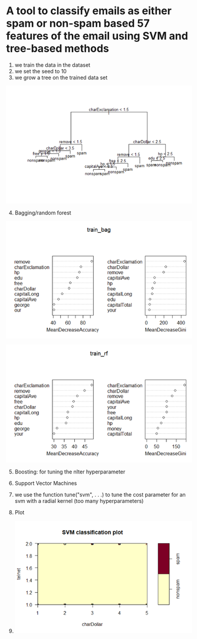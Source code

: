 # A tool to classify emails as either spam or non-spam based 57 features of the email using SVM and tree-based methods

1. we train the data in the dataset
2. we set the seed to 10
3. we grow a tree on the trained data set

 ![](https://github.com/la6if9/Classification-with-trees/blob/main/Spam%20Tree.png)

4. Bagging/random forest

![](https://github.com/la6if9/Classification-with-trees/blob/main/Rplot1.png)

![](https://github.com/la6if9/Classification-with-trees/blob/main/Rplot2.png)

5. Boosting: for tuning the nIter hyperparameter
6. Support Vector Machines
7. we use the function tune("svm", . . .) to tune the cost parameter for an svm with a radial kernel (too many hyperparameters)
8. Plot

10. ![](https://github.com/la6if9/Classification-with-trees/blob/main/Rplot%20SVM.png)

